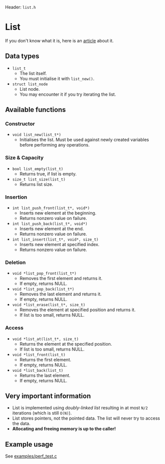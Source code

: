 Header: `list.h`

# List
If you don't know what it is, here is an [article](https://en.wikipedia.org/wiki/List_(abstract_data_type)) about it.


## Data types


* `list_t`
  * The list itself.
  * You must initialise it with `list_new()`.
* `struct list_node`
  * List node.
  * You may encounter it if you try iterating the list.


## Available functions

### Constructor
* `void list_new(list_t*)`
  * Initialises the list. Must be used against newly created variables before performing any operations.

### Size & Capacity
* `bool list_empty(list_t)`
  * Returns true, if list is empty.
* `size_t list_size(list_t)`
  * Returns list size.


### Insertion
* `int list_push_front(list_t*, void*)`
  * Inserts new element at the beginning.
  * Returns nonzero value on failure.
* `int list_push_back(list_t*, void*)`
  * Inserts new element at the end.
  * Returns nonzero value on failure.
* `int list_insert(list_t*, void*, size_t)`
  * Inserts new element at specified index.
  * Returns nonzero value on failure.


### Deletion
* `void *list_pop_front(list_t*)`
  * Removes the first element and returns it.
  * If empty, returns NULL.
* `void *list_pop_back(list_t*)`
  * Removes the last element and returns it.
  * If empty, returns NULL.
* `void *list_erase(list_t*, size_t)`
  * Removes the element at specified position and returns it.
  * If list is too small, returns NULL.


### Access
* `void *list_at(list_t*, size_t)`
  * Returns the element at the specified position.
  * If list is too small, returns NULL.
* `void *list_front(list_t)`
  * Returns the first element.
  * If empty, returns NULL.
* `void *list_back(list_t)`
  * Returns the last element.
  * If empty, returns NULL.


## Very important information

- List is implemented using *doubly-linked list* resulting in at most `N/2` iterations (which is still `O(N)`).
- List stores pointers, not the pointed data. The list will never try to access the data.
- **Allocating and freeing memory is up to the caller!**


## Example usage

See [examples/perf_test.c](/examples/perf_test.c)
